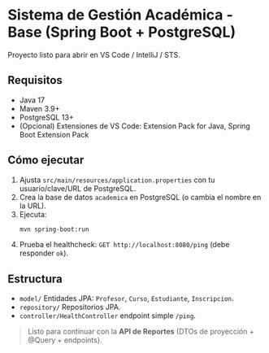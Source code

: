 # Sistema de Gestión Académica - Base (Spring Boot + PostgreSQL)

Proyecto listo para abrir en VS Code / IntelliJ / STS.

## Requisitos
- Java 17
- Maven 3.9+
- PostgreSQL 13+
- (Opcional) Extensiones de VS Code: Extension Pack for Java, Spring Boot Extension Pack

## Cómo ejecutar
1. Ajusta `src/main/resources/application.properties` con tu usuario/clave/URL de PostgreSQL.
2. Crea la base de datos `academica` en PostgreSQL (o cambia el nombre en la URL).
3. Ejecuta:
   ```bash
   mvn spring-boot:run
   ```
4. Prueba el healthcheck: `GET http://localhost:8080/ping` (debe responder `ok`).

## Estructura
- `model/` Entidades JPA: `Profesor`, `Curso`, `Estudiante`, `Inscripcion`.
- `repository/` Repositorios JPA.
- `controller/HealthController` endpoint simple `/ping`.

> Listo para continuar con la **API de Reportes** (DTOs de proyección + @Query + endpoints).
